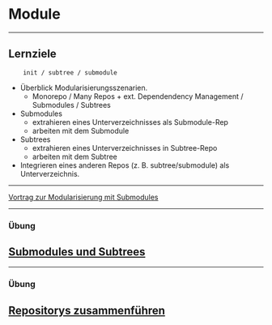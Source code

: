 # Module

<!-- .slide: data-background-image="modularisierung/modules.png" data-background-opacity="0.6" -->

---

## Lernziele

```
    init / subtree / submodule
```

 * Überblick Modularisierungsszenarien.
   - Monorepo / Many Repos + ext. Dependendency Management / Submodules / Subtrees
 * Submodules
   - extrahieren eines Unterverzeichnisses als Submodule-Rep
   - arbeiten mit dem Submodule
 * Subtrees
   - extrahieren eines Unterverzeichnisses in  Subtree-Repo
   - arbeiten mit dem Subtree
 * Integrieren eines anderen Repos (z. B. subtree/submodule) als Unterverzeichnis.

---


[Vortrag zur Modularisierung mit Submodules](https://kapitel26.github.io/assets/2010-10-20-submodules-subtrees-lehmanns/Lehmannsvortrag.pdf)



---

### Übung

<h2><a href="git-uebungen/aufgabe-modularisierung-submodules-subtrees.html" target="_blank">Submodules und Subtrees<a></h2>


---

### Übung

<h2><a href="git-uebungen/aufgabe-modularisierung-repositorys-zusammenfuehren.html" target="_blank">Repositorys zusammenführen<a></h2>



